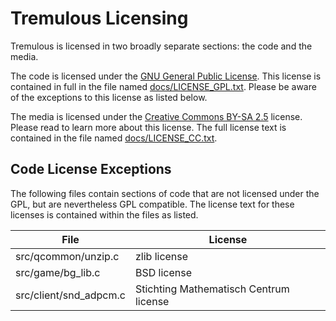 # Tremulous Licensing

Tremulous is licensed in two broadly separate sections: the code and the media.

The code is licensed under the
[GNU General Public License](https://gnu.org/licenses/gpl.html). This license is
contained in full in the file named
[docs/LICENSE_GPL.txt](docs/LICENSE_GPL.txt). Please be aware of the exceptions
to this license as listed below.

The media is licensed under the
[Creative Commons BY-SA 2.5](http://creativecommons.org/licenses/by-sa/2.5/)
license. Please read to learn more about this license. The full license text is
contained in the file named [docs/LICENSE_CC.txt](docs/LICENSE_CC.txt).

## Code License Exceptions

The following files contain sections of code that are not licensed under the
GPL, but are nevertheless GPL compatible. The license text for these licenses is
contained within the files as listed.

File                   | License
---------------------- | -------------------------------------------------------
src/qcommon/unzip.c    | zlib license
src/game/bg_lib.c      | BSD license
src/client/snd_adpcm.c | Stichting Mathematisch Centrum license
